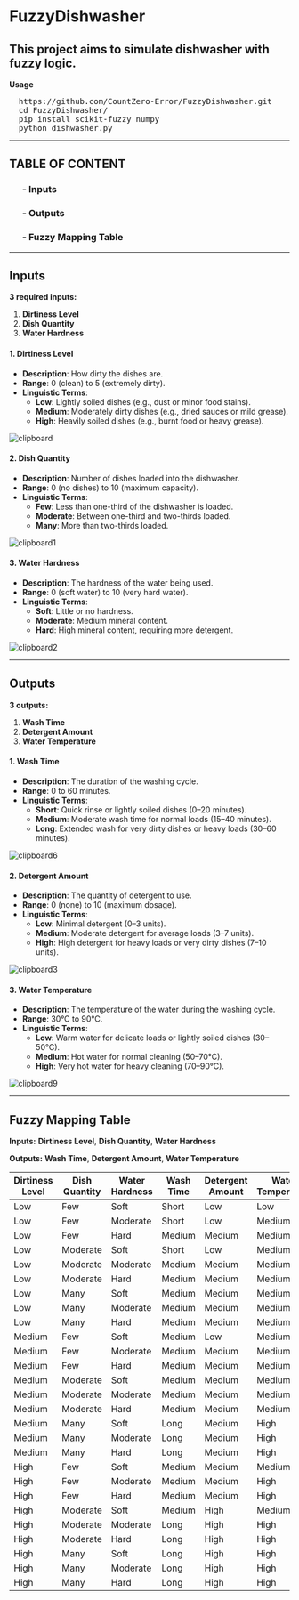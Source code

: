 # FuzzyDishwasher
This project aims to simulate dishwasher with fuzzy logic.
---

**Usage**

<pre>
  https://github.com/CountZero-Error/FuzzyDishwasher.git
  cd FuzzyDishwasher/
  pip install scikit-fuzzy numpy
  python dishwasher.py
</pre>

---

## TABLE OF CONTENT
### $~~~~~$ - Inputs
### $~~~~~$ - Outputs
### $~~~~~$ - Fuzzy Mapping Table

---

## **Inputs**

**3 required inputs:**
1) **Dirtiness Level**
2) **Dish Quantity**
3) **Water Hardness**

#### **1. Dirtiness Level**
- **Description**: How dirty the dishes are.
- **Range**: 0 (clean) to 5 (extremely dirty).
- **Linguistic Terms**:
  - **Low**: Lightly soiled dishes (e.g., dust or minor food stains).
  - **Medium**: Moderately dirty dishes (e.g., dried sauces or mild grease).
  - **High**: Heavily soiled dishes (e.g., burnt food or heavy grease).

![clipboard](https://github.com/user-attachments/assets/f2a28d7d-6046-452a-85cd-3725144d7335)

#### **2. Dish Quantity**
- **Description**: Number of dishes loaded into the dishwasher.
- **Range**: 0 (no dishes) to 10 (maximum capacity).
- **Linguistic Terms**:
  - **Few**: Less than one-third of the dishwasher is loaded.
  - **Moderate**: Between one-third and two-thirds loaded.
  - **Many**: More than two-thirds loaded.
    
![clipboard1](https://github.com/user-attachments/assets/c3613b86-6466-42c7-b9e9-84dce9913cdf)

#### **3. Water Hardness**
- **Description**: The hardness of the water being used.
- **Range**: 0 (soft water) to 10 (very hard water).
- **Linguistic Terms**:
  - **Soft**: Little or no hardness.
  - **Moderate**: Medium mineral content.
  - **Hard**: High mineral content, requiring more detergent.

![clipboard2](https://github.com/user-attachments/assets/58309794-dbde-4039-ba5b-062dd2972e17)

---
## **Outputs**

**3 outputs:**
1) **Wash Time**
2) **Detergent Amount**
3) **Water Temperature**

#### **1. Wash Time**
- **Description**: The duration of the washing cycle.
- **Range**: 0 to 60 minutes.
- **Linguistic Terms**:
  - **Short**: Quick rinse or lightly soiled dishes (0–20 minutes).
  - **Medium**: Moderate wash time for normal loads (15–40 minutes).
  - **Long**: Extended wash for very dirty dishes or heavy loads (30–60 minutes).

![clipboard6](https://github.com/user-attachments/assets/5a662a54-bd11-444f-9229-7c4489173283)

#### **2. Detergent Amount**
- **Description**: The quantity of detergent to use.
- **Range**: 0 (none) to 10 (maximum dosage).
- **Linguistic Terms**:
  - **Low**: Minimal detergent (0–3 units).
  - **Medium**: Moderate detergent for average loads (3–7 units).
  - **High**: High detergent for heavy loads or very dirty dishes (7–10 units).

![clipboard3](https://github.com/user-attachments/assets/659e995e-fabc-4f6d-b1c5-d65ac0c988b1)

#### **3. Water Temperature**
- **Description**: The temperature of the water during the washing cycle.
- **Range**: 30°C to 90°C.
- **Linguistic Terms**:
  - **Low**: Warm water for delicate loads or lightly soiled dishes (30–50°C).
  - **Medium**: Hot water for normal cleaning (50–70°C).
  - **High**: Very hot water for heavy cleaning (70–90°C).

![clipboard9](https://github.com/user-attachments/assets/61bbf453-9e58-466f-b5f4-785b15877edc)

---
## **Fuzzy Mapping Table**

**Inputs:** **Dirtiness Level**, **Dish Quantity**, **Water Hardness**

**Outputs:** **Wash Time**, **Detergent Amount**, **Water Temperature**

| **Dirtiness Level** | **Dish Quantity** | **Water Hardness** | **Wash Time** | **Detergent Amount** | **Water Temperature** |
|---------------------|-------------------|--------------------|---------------|----------------------|-----------------------|
| Low                 | Few              | Soft               | Short         | Low                  | Low                   |
| Low                 | Few              | Moderate           | Short         | Low                  | Medium                |
| Low                 | Few              | Hard               | Medium        | Medium               | Medium                |
| Low                 | Moderate         | Soft               | Short         | Low                  | Medium                |
| Low                 | Moderate         | Moderate           | Medium        | Medium               | Medium                |
| Low                 | Moderate         | Hard               | Medium        | Medium               | Medium                |
| Low                 | Many             | Soft               | Medium        | Medium               | Medium                |
| Low                 | Many             | Moderate           | Medium        | Medium               | Medium                |
| Low                 | Many             | Hard               | Medium        | Medium               | Medium                |
| Medium              | Few              | Soft               | Medium        | Low                  | Medium                |
| Medium              | Few              | Moderate           | Medium        | Medium               | Medium                |
| Medium              | Few              | Hard               | Medium        | Medium               | Medium                |
| Medium              | Moderate         | Soft               | Medium        | Medium               | Medium                |
| Medium              | Moderate         | Moderate           | Medium        | Medium               | Medium                |
| Medium              | Moderate         | Hard               | Medium        | Medium               | Medium                |
| Medium              | Many             | Soft               | Long          | Medium               | High                  |
| Medium              | Many             | Moderate           | Long          | Medium               | High                  |
| Medium              | Many             | Hard               | Long          | Medium               | High                  |
| High                | Few              | Soft               | Medium        | Medium               | Medium                |
| High                | Few              | Moderate           | Medium        | Medium               | High                  |
| High                | Few              | Hard               | Medium        | Medium               | High                  |
| High                | Moderate         | Soft               | Medium        | High                 | Medium                |
| High                | Moderate         | Moderate           | Long          | High                 | High                  |
| High                | Moderate         | Hard               | Long          | High                 | High                  |
| High                | Many             | Soft               | Long          | High                 | High                  |
| High                | Many             | Moderate           | Long          | High                 | High                  |
| High                | Many             | Hard               | Long          | High                 | High                  |
